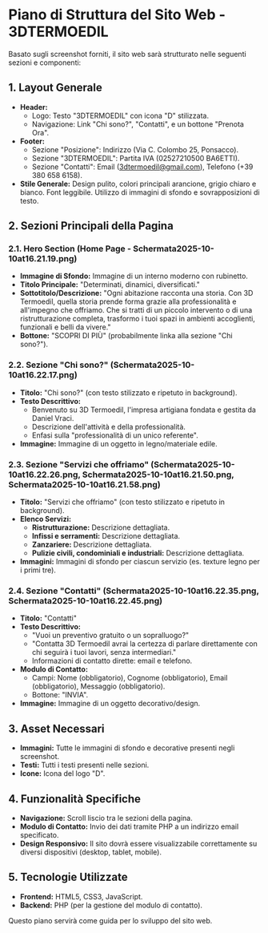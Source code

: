 # Piano di Struttura del Sito Web - 3DTERMOEDIL

Basato sugli screenshot forniti, il sito web sarà strutturato nelle seguenti sezioni e componenti:

## 1. Layout Generale

*   **Header:**
    *   Logo: Testo "3DTERMOEDIL" con icona "D" stilizzata.
    *   Navigazione: Link "Chi sono?", "Contatti", e un bottone "Prenota Ora".
*   **Footer:**
    *   Sezione "Posizione": Indirizzo (Via C. Colombo 25, Ponsacco).
    *   Sezione "3DTERMOEDIL": Partita IVA (02527210500 BA6ETTI).
    *   Sezione "Contatti": Email (3dtermoedil@gmail.com), Telefono (+39 380 658 6158).
*   **Stile Generale:** Design pulito, colori principali arancione, grigio chiaro e bianco. Font leggibile. Utilizzo di immagini di sfondo e sovrapposizioni di testo.

## 2. Sezioni Principali della Pagina

### 2.1. Hero Section (Home Page - Schermata2025-10-10at16.21.19.png)

*   **Immagine di Sfondo:** Immagine di un interno moderno con rubinetto.
*   **Titolo Principale:** "Determinati, dinamici, diversificati."
*   **Sottotitolo/Descrizione:** "Ogni abitazione racconta una storia. Con 3D Termoedil, quella storia prende forma grazie alla professionalità e all'impegno che offriamo. Che si tratti di un piccolo intervento o di una ristrutturazione completa, trasformo i tuoi spazi in ambienti accoglienti, funzionali e belli da vivere."
*   **Bottone:** "SCOPRI DI PIÙ" (probabilmente linka alla sezione "Chi sono?").

### 2.2. Sezione "Chi sono?" (Schermata2025-10-10at16.22.17.png)

*   **Titolo:** "Chi sono?" (con testo stilizzato e ripetuto in background).
*   **Testo Descrittivo:**
    *   Benvenuto su 3D Termoedil, l'impresa artigiana fondata e gestita da Daniel Vraci.
    *   Descrizione dell'attività e della professionalità.
    *   Enfasi sulla "professionalità di un unico referente".
*   **Immagine:** Immagine di un oggetto in legno/materiale edile.

### 2.3. Sezione "Servizi che offriamo" (Schermata2025-10-10at16.22.26.png, Schermata2025-10-10at16.21.50.png, Schermata2025-10-10at16.21.58.png)

*   **Titolo:** "Servizi che offriamo" (con testo stilizzato e ripetuto in background).
*   **Elenco Servizi:**
    *   **Ristrutturazione:** Descrizione dettagliata.
    *   **Infissi e serramenti:** Descrizione dettagliata.
    *   **Zanzariere:** Descrizione dettagliata.
    *   **Pulizie civili, condominiali e industriali:** Descrizione dettagliata.
*   **Immagini:** Immagini di sfondo per ciascun servizio (es. texture legno per i primi tre).

### 2.4. Sezione "Contatti" (Schermata2025-10-10at16.22.35.png, Schermata2025-10-10at16.22.45.png)

*   **Titolo:** "Contatti"
*   **Testo Descrittivo:**
    *   "Vuoi un preventivo gratuito o un sopralluogo?"
    *   "Contatta 3D Termoedil avrai la certezza di parlare direttamente con chi seguirà i tuoi lavori, senza intermediari."
    *   Informazioni di contatto dirette: email e telefono.
*   **Modulo di Contatto:**
    *   Campi: Nome (obbligatorio), Cognome (obbligatorio), Email (obbligatorio), Messaggio (obbligatorio).
    *   Bottone: "INVIA".
*   **Immagine:** Immagine di un oggetto decorativo/design.

## 3. Asset Necessari

*   **Immagini:** Tutte le immagini di sfondo e decorative presenti negli screenshot.
*   **Testi:** Tutti i testi presenti nelle sezioni.
*   **Icone:** Icona del logo "D".

## 4. Funzionalità Specifiche

*   **Navigazione:** Scroll liscio tra le sezioni della pagina.
*   **Modulo di Contatto:** Invio dei dati tramite PHP a un indirizzo email specificato.
*   **Design Responsivo:** Il sito dovrà essere visualizzabile correttamente su diversi dispositivi (desktop, tablet, mobile).

## 5. Tecnologie Utilizzate

*   **Frontend:** HTML5, CSS3, JavaScript.
*   **Backend:** PHP (per la gestione del modulo di contatto).

Questo piano servirà come guida per lo sviluppo del sito web.
